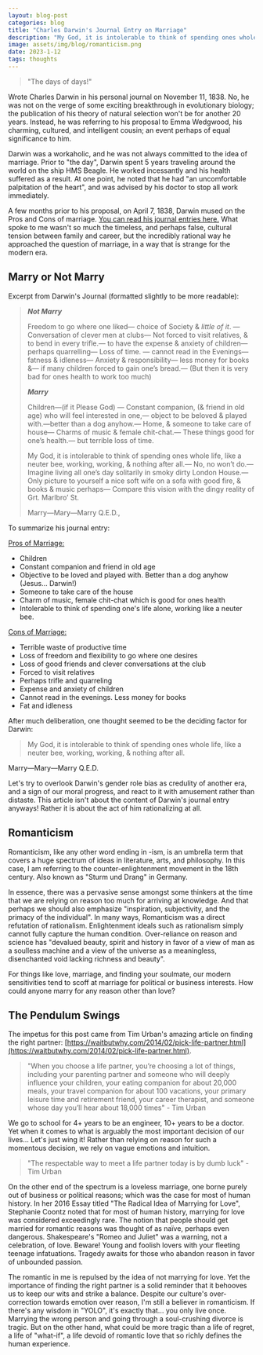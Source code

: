 ```yaml
---
layout: blog-post
categories: blog
title: "Charles Darwin's Journal Entry on Marriage"
description: "My God, it is intolerable to think of spending ones whole life, like a neuter bee, working, working, & nothing after all"
image: assets/img/blog/romanticism.png
date: 2023-1-12
tags: thoughts
---
```


> "The days of days!"

Wrote Charles Darwin in his personal journal on November 11, 1838. No, he was not on the verge of some exciting breakthrough in evolutionary biology; the publication of his theory of natural selection won't be for another 20 years. Instead, he was referring to his proposal to Emma Wedgwood, his charming, cultured, and intelligent cousin; an event perhaps of equal significance to him.

Darwin was a workaholic, and he was not always committed to the idea of marriage. Prior to "the day", Darwin spent 5 years traveling around the world on the ship HMS Beagle. He worked incessantly and his health suffered as a result. At one point, he noted that he had "an uncomfortable palpitation of the heart", and was advised by his doctor to stop all work immediately.

A few months prior to his proposal, on April 7, 1838, Darwin mused on the Pros and Cons of marriage. [You can read his journal entries here.](https://www.darwinproject.ac.uk/tags/about-darwin/family-life/darwin-marriage) What spoke to me wasn't so much the timeless, and perhaps false, cultural tension between family and career, but the incredibly rational way he approached the question of marriage, in a way that is strange for the modern era.



## Marry or Not Marry

Excerpt from Darwin's Journal (formatted slightly to be more readable):

> ***Not Marry***
>
> Freedom to go where one liked— choice of Society & *little of it*. — Conversation of clever men at clubs— Not forced to visit relatives, & to bend in every trifle.— to have the expense & anxiety of children— perhaps quarrelling— Loss of time. — cannot read in the Evenings— fatness & idleness— Anxiety &
> responsibility— less money for books &— if many children forced to gain one’s bread.— (But then it is very bad for ones health to work too much)
>
> ***Marry***
>
> Children—(if it Please God) — Constant companion, (& friend in old age) who will feel interested in one,— object to be beloved & played with.—better than a  dog anyhow.— Home, & someone to take care of house— Charms of music & female chit-chat.— These things good for one’s health.— but terrible loss of time.
>
> My God, it is intolerable to think of spending ones whole life, like a neuter bee, working, working, & nothing after all.— No, no won’t do.— Imagine living all one’s day solitarily in smoky dirty London House.— Only picture to yourself a nice soft wife on a sofa with good fire, & books & music perhaps— Compare this vision with the dingy reality of Grt. Marlbro’ St. 
>
> Marry—Mary—Marry Q.E.D.,

To summarize his journal entry:

<u>Pros of Marriage:</u>

* Children
* Constant companion and friend in old age
* Objective to be loved and played with. Better than a dog anyhow (Jesus... Darwin!)
* Someone to take care of the house
* Charm of music, female chit-chat which is good for ones health
* Intolerable to think of spending one's life alone, working like a neuter bee.

<u>Cons of Marriage:</u>

* Terrible waste of productive time
* Loss of freedom and flexibility to go where one desires
* Loss of good friends and clever conversations at the club
* Forced to visit relatives
* Perhaps trifle and quarreling
* Expense and anxiety of children
* Cannot read in the evenings. Less money for books
* Fat and idleness

After much deliberation, one thought seemed to be the deciding factor for Darwin:

> My God, it is intolerable to think of spending ones whole life, like a neuter bee, working, working, & nothing after all.

Marry—Mary—Marry Q.E.D.

Let's try to overlook Darwin's gender role bias as credulity of another era, and a sign of our moral progress, and react to it with amusement rather than distaste. This article isn't about the content of Darwin's journal entry anyways! Rather it is about the act of him rationalizing at all.





## Romanticism

Romanticism, like any other word ending in -ism, is an umbrella term that covers a huge spectrum of ideas in literature, arts, and philosophy. In this case, I am referring to the counter-enlightenment movement in the 18th century. Also known as "Sturm und Drang" in Germany.

In essence, there was a pervasive sense amongst some thinkers at the time that we are relying on reason too much for arriving at knowledge. And that perhaps we should also emphasize "inspiration, subjectivity, and the primacy of the individual". In many ways, Romanticism was a direct refutation of rationalism. Enlightenment ideals such as rationalism simply cannot fully capture the human condition. Over-reliance on reason and science has "devalued beauty, spirit and history in favor of a view of man as a soulless machine and a view of the universe as a meaningless, disenchanted void lacking richness and beauty".

For things like love, marriage, and finding your soulmate, our modern sensitivities tend to scoff at marriage for political or business interests. How could anyone marry for any reason other than love?



## The Pendulum Swings

The impetus for this post came from Tim Urban's amazing article on finding the right partner: [https://waitbutwhy.com/2014/02/pick-life-partner.html](https://waitbutwhy.com/2014/02/pick-life-partner.html).

> "When you choose a life partner, you’re choosing a lot of things, including your parenting partner and someone who will deeply influence your children, your eating companion for about 20,000 meals, your travel companion for about 100 vacations, your primary leisure time and retirement friend, your career therapist, and someone whose day you’ll hear about 18,000 times" - Tim Urban

We go to school for 4+ years to be an engineer, 10+ years to be a doctor. Yet when it comes to what is arguably the most important decision of our lives... Let's just wing it! Rather than relying on reason for such a momentous decision, we rely on vague emotions and intuition.

> "The respectable way to meet a life partner today is by dumb luck" - Tim Urban

On the other end of the spectrum is a loveless marriage, one borne purely out of business or political reasons; which was the case for most of human history. In her 2016 Essay titled "The Radical Idea of Marrying for Love", Stephanie Coontz noted that for most of human history, marrying for love was considered exceedingly rare. The notion that people should get married for romantic reasons was thought of as naïve, perhaps even dangerous. Shakespeare's "Romeo and Juliet" was a warning, not a celebration, of love. Beware! Young and foolish lovers with your fleeting teenage infatuations. Tragedy awaits for those who abandon reason in favor of unbounded passion.

The romantic in me is repulsed by the idea of not marrying for love. Yet the importance of finding the right partner is a solid reminder that it behooves us to keep our wits and strike a balance. Despite our culture's over-correction towards emotion over reason, I'm still a believer in romanticism. If there's any wisdom in "YOLO", it's exactly that... you only live once. Marrying the wrong person and going through a soul-crushing divorce is tragic. But on the other hand, what could be more tragic than a life of regret, a life of "what-if", a life devoid of romantic love that so richly defines the human experience. 
